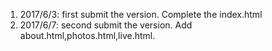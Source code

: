 1. 2017/6/3: first submit the version. Complete the index.html
2. 2017/6/7: second submit the version. Add about.html,photos.html,live.html.
